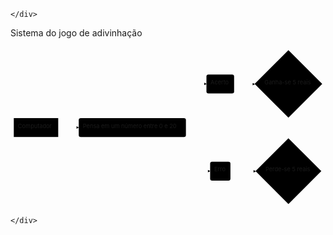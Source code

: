 <!DOCTYPE html>
<html>

<head>
  <meta charset="utf-8">
  <meta name="viewport" content="width=device-width, initial-scale=1.0">
  <title>tayan</title>
  <link rel="stylesheet" href="https://stackedit.io/style.css" />
</head>

<body class="stackedit">
  <div class="stackedit__left">
    <div class="stackedit__toc">
      
    </div>
  </div>
  <div class="stackedit__right">
    <div class="stackedit__html">
      <p>Sistema do jogo de adivinhação</p>
<div class="mermaid"><svg xmlns="http://www.w3.org/2000/svg" id="mermaid-svg-3DoSouTt0W0aWJe0" width="100%" style="max-width: 767.2140655517578px;" viewBox="0 0 767.2140655517578 390.7875061035156"><g transform="translate(-12, -12)"><g class="output"><g class="clusters"></g><g class="edgePaths"><g class="edgePath" style="opacity: 1;"><path class="path" d="M128.203125,208.4835968017578L153.203125,208.4835968017578L178.203125,208.4835968017578" marker-end="url(#arrowhead3392)" style="fill:none"></path><defs><marker id="arrowhead3392" viewBox="0 0 10 10" refX="9" refY="5" markerUnits="strokeWidth" markerWidth="8" markerHeight="6" orient="auto"><path d="M 0 0 L 10 5 L 0 10 z" class="arrowheadPath" style="stroke-width: 1; stroke-dasharray: 1, 0;"></path></marker></defs></g><g class="edgePath" style="opacity: 1;"><path class="path" d="M342.41915808425836,185.4835968017578L464.265625,102.2867202758789L489.265625,102.2867202758789" marker-end="url(#arrowhead3393)" style="fill:none"></path><defs><marker id="arrowhead3393" viewBox="0 0 10 10" refX="9" refY="5" markerUnits="strokeWidth" markerWidth="8" markerHeight="6" orient="auto"><path d="M 0 0 L 10 5 L 0 10 z" class="arrowheadPath" style="stroke-width: 1; stroke-dasharray: 1, 0;"></path></marker></defs></g><g class="edgePath" style="opacity: 1;"><path class="path" d="M342.41915808425836,231.4835968017578L464.265625,314.6804733276367L498.2421875,314.6804733276367" marker-end="url(#arrowhead3394)" style="fill:none"></path><defs><marker id="arrowhead3394" viewBox="0 0 10 10" refX="9" refY="5" markerUnits="strokeWidth" markerWidth="8" markerHeight="6" orient="auto"><path d="M 0 0 L 10 5 L 0 10 z" class="arrowheadPath" style="stroke-width: 1; stroke-dasharray: 1, 0;"></path></marker></defs></g><g class="edgePath" style="opacity: 1;"><path class="path" d="M556.640625,102.2867202758789L581.640625,102.2867202758789L607.1406265258789,102.7867202758789" marker-end="url(#arrowhead3395)" style="fill:none"></path><defs><marker id="arrowhead3395" viewBox="0 0 10 10" refX="9" refY="5" markerUnits="strokeWidth" markerWidth="8" markerHeight="6" orient="auto"><path d="M 0 0 L 10 5 L 0 10 z" class="arrowheadPath" style="stroke-width: 1; stroke-dasharray: 1, 0;"></path></marker></defs></g><g class="edgePath" style="opacity: 1;"><path class="path" d="M547.6640625,314.6804733276367L581.640625,314.6804733276367L609.3203140258786,315.1804733276367" marker-end="url(#arrowhead3396)" style="fill:none"></path><defs><marker id="arrowhead3396" viewBox="0 0 10 10" refX="9" refY="5" markerUnits="strokeWidth" markerWidth="8" markerHeight="6" orient="auto"><path d="M 0 0 L 10 5 L 0 10 z" class="arrowheadPath" style="stroke-width: 1; stroke-dasharray: 1, 0;"></path></marker></defs></g></g><g class="edgeLabels"><g class="edgeLabel" transform="" style="opacity: 1;"><g transform="translate(0,0)" class="label"><foreignObject width="0" height="0"><div xmlns="http://www.w3.org/1999/xhtml" style="display: inline-block; white-space: nowrap;"><span class="edgeLabel"></span></div></foreignObject></g></g><g class="edgeLabel" transform="" style="opacity: 1;"><g transform="translate(0,0)" class="label"><foreignObject width="0" height="0"><div xmlns="http://www.w3.org/1999/xhtml" style="display: inline-block; white-space: nowrap;"><span class="edgeLabel"></span></div></foreignObject></g></g><g class="edgeLabel" transform="" style="opacity: 1;"><g transform="translate(0,0)" class="label"><foreignObject width="0" height="0"><div xmlns="http://www.w3.org/1999/xhtml" style="display: inline-block; white-space: nowrap;"><span class="edgeLabel"></span></div></foreignObject></g></g><g class="edgeLabel" transform="" style="opacity: 1;"><g transform="translate(0,0)" class="label"><foreignObject width="0" height="0"><div xmlns="http://www.w3.org/1999/xhtml" style="display: inline-block; white-space: nowrap;"><span class="edgeLabel"></span></div></foreignObject></g></g><g class="edgeLabel" transform="" style="opacity: 1;"><g transform="translate(0,0)" class="label"><foreignObject width="0" height="0"><div xmlns="http://www.w3.org/1999/xhtml" style="display: inline-block; white-space: nowrap;"><span class="edgeLabel"></span></div></foreignObject></g></g></g><g class="nodes"><g class="node" id="A" transform="translate(74.1015625,208.4835968017578)" style="opacity: 1;"><rect rx="0" ry="0" x="-54.1015625" y="-23" width="108.203125" height="46"></rect><g class="label" transform="translate(0,0)"><g transform="translate(-44.1015625,-13)"><foreignObject width="88.203125" height="26"><div xmlns="http://www.w3.org/1999/xhtml" style="display: inline-block; white-space: nowrap;">Computador</div></foreignObject></g></g></g><g class="node" id="B" transform="translate(308.734375,208.4835968017578)" style="opacity: 1;"><rect rx="5" ry="5" x="-130.53125" y="-23" width="261.0625" height="46"></rect><g class="label" transform="translate(0,0)"><g transform="translate(-120.53125,-13)"><foreignObject width="241.0625" height="26"><div xmlns="http://www.w3.org/1999/xhtml" style="display: inline-block; white-space: nowrap;">Pensa em um número entre 0 e 20</div></foreignObject></g></g></g><g class="node" id="C" transform="translate(522.953125,102.2867202758789)" style="opacity: 1;"><rect rx="5" ry="5" x="-33.6875" y="-23" width="67.375" height="46"></rect><g class="label" transform="translate(0,0)"><g transform="translate(-23.6875,-13)"><foreignObject width="47.375" height="26"><div xmlns="http://www.w3.org/1999/xhtml" style="display: inline-block; white-space: nowrap;">Acerto</div></foreignObject></g></g></g><g class="node" id="D" transform="translate(522.953125,314.6804733276367)" style="opacity: 1;"><rect rx="5" ry="5" x="-24.7109375" y="-23" width="49.421875" height="46"></rect><g class="label" transform="translate(0,0)"><g transform="translate(-14.7109375,-13)"><foreignObject width="29.421875" height="26"><div xmlns="http://www.w3.org/1999/xhtml" style="display: inline-block; white-space: nowrap;">Erro</div></foreignObject></g></g></g><g class="node" id="E" transform="translate(688.9273452758789,102.2867202758789)" style="opacity: 1;"><polygon points="82.28671875,0 164.5734375,-82.28671875 82.28671875,-164.5734375 0,-82.28671875" rx="5" ry="5" transform="translate(-82.28671875,82.28671875)"></polygon><g class="label" transform="translate(0,0)"><g transform="translate(-58.4296875,-13)"><foreignObject width="116.859375" height="26"><div xmlns="http://www.w3.org/1999/xhtml" style="display: inline-block; white-space: nowrap;">Ganha-se 5 reais</div></foreignObject></g></g></g><g class="node" id="F" transform="translate(688.9273452758789,314.6804733276367)" style="opacity: 1;"><polygon points="80.10703125,0 160.2140625,-80.10703125 80.10703125,-160.2140625 0,-80.10703125" rx="5" ry="5" transform="translate(-80.10703125,80.10703125)"></polygon><g class="label" transform="translate(0,0)"><g transform="translate(-56.0078125,-13)"><foreignObject width="112.015625" height="26"><div xmlns="http://www.w3.org/1999/xhtml" style="display: inline-block; white-space: nowrap;">Perde-se 5 reais</div></foreignObject></g></g></g></g></g></g></svg></div>

    </div>
  </div>
</body>

</html>
